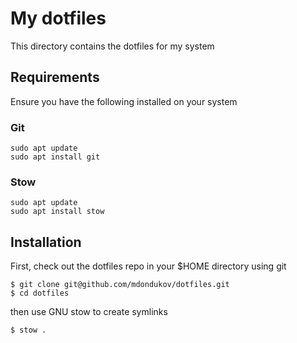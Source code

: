 # My dotfiles
This directory contains the dotfiles for my system

## Requirements
Ensure you have the following installed on your system

### Git
```
sudo apt update
sudo apt install git
```

### Stow
```
sudo apt update
sudo apt install stow
```

## Installation
First, check out the dotfiles repo in your $HOME directory using git
```
$ git clone git@github.com/mdondukov/dotfiles.git
$ cd dotfiles
```
then use GNU stow to create symlinks
```
$ stow .
```
